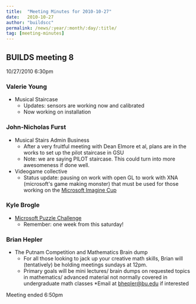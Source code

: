 ```yaml
---
title:  "Meeting Minutes for 2010-10-27"
date:   2010-10-27
author: "buildscc"
permalink: /news/:year/:month/:day/:title/
tag: [meeting-minutes]
---
```


## BUILDS meeting 8
10/27/2010
6:30pm

### Valerie Young
* Musical Staircase
	* Updates: sensors are working now and calibrated
	* Now working on installation

### John-Nicholas Furst
* Musical Stairs Admin Business
	* After a very fruitful meeting with Dean Elmore et al, plans are in the works to set up the pilot staircase in GSU
	* Note: we are saying PILOT staircase. This could turn into more awesomeness if done well.
* Videogame collective
	* Status update: pausing on work with open GL to work with XNA (microsoft's game making monster) that must be used for those working on the [Microsoft Imagine Cup](https://www.imaginecup.com)

### Kyle Brogle
* [Microsoft Puzzle Challenge](https://www.collegepuzzlechallenge.com)
	* Remember: one week from this saturday!

### Brian Hepler
* The Putnam Competition and Mathematics Brain dump
	* For all those looking to jack up your creative math skills, Brian will (tentatively) be holding meetings sundays at 12pm.
	* Primary goals will be mini lectures/ brain dumps on requested topics in mathematics/ advanced material not normally covered in undergraduate math classes
	*Email at bhepler@bu.edu if interested

Meeting ended 6:50pm